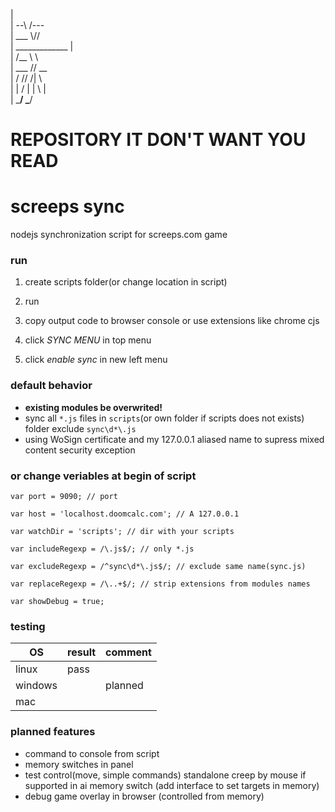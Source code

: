 |                                            
|                    --\    /---             
|        ___            \\//                 
|          \_____________ |                  
|         /__            \ \                 
|    ___ //               \_\_               
|   /  /\/                /\| \              
|  |  /  |               |  \  |             
|   \___/                 \___/              

REPOSITORY IT DON'T WANT YOU READ
=================================

screeps sync
===

nodejs synchronization script for screeps.com game

### run

1. create scripts folder(or change location in script)

2. run

3. copy output code to browser console or use extensions like chrome cjs

4. click *SYNC MENU* in top menu

5. click *enable sync* in new left menu

### default behavior

* **existing modules be overwrited!**
* sync all `*.js` files in `scripts`(or own folder if scripts does not exists) folder exclude `sync\d*\.js`
* using WoSign certificate and my 127.0.0.1 aliased name to supress mixed content security exception

### or change veriables at begin of script

`var port = 9090; // port`

`var host = 'localhost.doomcalc.com'; // A 127.0.0.1`

`var watchDir = 'scripts'; // dir with your scripts`

`var includeRegexp = /\.js$/; // only *.js`

`var excludeRegexp = /^sync\d*\.js$/; // exclude same name(sync.js)`

`var replaceRegexp = /\..+$/; // strip extensions from modules names`

`var showDebug = true;`

### testing

| OS      | result  | comment     |
|---------|---------|-------------|
| linux   | pass    |             |
| windows |         | planned     |
| mac     |         |             |

### planned features

* command to console from script
* memory switches in panel
* test control(move, simple commands) standalone creep by mouse if supported in ai memory switch (add interface to set targets in memory)
* debug game overlay in browser (controlled from memory)

